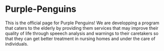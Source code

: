 # Purple-Penguins
This is the official page for Purple Penguins!
We are developping a program that caters to the elderly by providing them services 
that may improve their quality of life through speeech analysis and warnings to their caretakers
so that they can get better treatment in nursing homes and under the care of individuals. 
